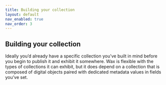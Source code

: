 ```yaml
---
title: Building your collection
layout: default
nav_enabled: true
nav_order: 3
---
```


## **Building your collection**

Ideally you’d already have a specific collection you’ve built in mind before you begin to publish it and exhibit it somewhere. Wax is flexible with the types of collections it can exhibit, but it does depend on a collection that is composed of digital objects paired with dedicated metadata values in fields you’ve set.
